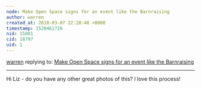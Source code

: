 ```yaml
---
node: Make Open Space signs for an event like the Barnraising
author: warren
created_at: 2018-03-07 22:28:48 +0000
timestamp: 1520461728
nid: 15881
cid: 18797
uid: 1
---
```




[warren](../profile/warren) replying to: [Make Open Space signs for an event like the Barnraising](../notes/liz/03-07-2018/make-barnraising-signs)

----
Hi Liz - do you have any other great photos of this? I love this process!
